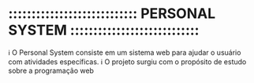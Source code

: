 # :::::::::::::::::::::::::::: PERSONAL SYSTEM ::::::::::::::::::::::::::::

:information_source: O Personal System consiste em um sistema web para ajudar o usuário com atividades 
específicas.
:information_source: O projeto surgiu com o propósito de estudo sobre a programação web